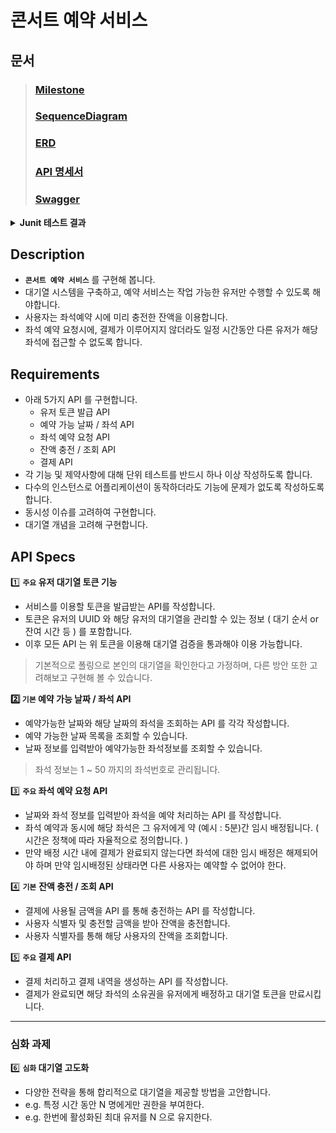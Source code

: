 # 콘서트 예약 서비스

## 문서
> ### [Milestone](https://github.com/users/iPhone-design/projects/2)
> ### [SequenceDiagram](https://sequencediagram.org/index.html?presentationMode=readOnly&shrinkToFit=true#initialData=C4S2BsFMAJA15wcQcB1L1AQY4X1GBQGD03oG1ACxcAcF6QHB7BIOukHge6QAGbAGOsBfR6QR5bBdDoF0NACccAAJgLQA+QDtDgEqHAOosAuaCXJVAKWOBamYziJw-jMAu44EqxwAnj0QKprgD3Hoy3oNGTt+o6cCK44Fem1ZIEa+NgyeiATocAUy9Ai0E4u6kIkMnKUNPTMbOxmKiTCapGk0bSMLBzBzmop1rKkgIMDgDsL0IAtM4A2C9AAFGKAAPOAIJOAN+0AlKFu4cRp0IAznYAzHYH9Q+b5QppF8rlYuASAMROAuIOoaNz8BdLQSyuJnd293ubJVpty3iH57gem-sMXrvuxLIA4Q-B2dYAvy4CDnR3HqU-QV4zcZLGTbMrQQBINdBAAM9gF6axJ1QAh40FAAw9gFQJjpLDZg5YQ6Hw3LItGYvboGToXboHE7e5hCJTfGwhHKOpZaCAF1XADgTv2INLkTMJTjZcW5HXGk22KOgGJmODw+EADTVctaWf7K3bjBlnUxHPkna7A1xXKbeW5BOnCZUyDXmZU0jWWk2AFPHAIaj0EAAb2ARwnhrdLUJyTtBSylHVKYARMYGHWpBqD5QJCOFtQjUb2oK2ePjzMRybQWMWNPBWaFjjDeb22pKxZDdUGvP5Vah2aTdb2k0djiAA)
> ### [ERD](https://dbdiagram.io/d/consert-seat-reservation-service-668d2bd19939893dae72bf91)
> ### [API 명세서](https://documenter.getpostman.com/view/15679108/2sA3dyhWDj)
> ### [Swagger](https://github.com/user-attachments/assets/8638c1ac-4adf-42d8-bbec-c9fd32b3057c)

<details>
<summary><b>Junit 테스트 결과</b></summary>

- 단위 테스트
    - TokenServiceTest
        - ![image](https://github.com/user-attachments/assets/649eaf38-7f5e-4a74-99e5-15765bcc58ec)
    - SeatOptionServiceTest
        - ![image](https://github.com/user-attachments/assets/d7a0ef8d-6d98-471f-9910-b4f0a19f9b65)
    - ReservationServiceTest
        - ![image](https://github.com/user-attachments/assets/d36052d0-e2fe-411f-914f-c6e7f987beba)
    - PaymentServiceTest
        - ![image](https://github.com/user-attachments/assets/c48a90ce-76b0-4298-8487-096ef2e77ede)
    - ConcertOptionServiceTest
        - ![image](https://github.com/user-attachments/assets/3bbf7ef4-7600-4da9-bbef-9c40b139199a)


- 통합 테스트
    - TokenFacadeTest
        - ![image](https://github.com/user-attachments/assets/b270458b-d592-496f-a42b-72871a18ffab)
    - ReservationFacadeTest
        - ![image](https://github.com/user-attachments/assets/48ae86f0-557e-4338-b606-5b3af844ec16)
    - PaymentFacadeTest
        - ![image](https://github.com/user-attachments/assets/ac883506-e18e-4c44-bfa6-da6a318bedfe)
    - CustomerFacadeTest
        - ![image](https://github.com/user-attachments/assets/8bee0e77-45ef-47de-8b82-3298634aa6dc)
    - ConcertFacadeTest
        - ![image](https://github.com/user-attachments/assets/98ce654e-d5c8-4b3e-bff5-f04dd4b4069c)
</details>


## Description

- **`콘서트 예약 서비스`** 를 구현해 봅니다.
- 대기열 시스템을 구축하고, 예약 서비스는 작업 가능한 유저만 수행할 수 있도록 해야합니다.
- 사용자는 좌석예약 시에 미리 충전한 잔액을 이용합니다.
- 좌석 예약 요청시에, 결제가 이루어지지 않더라도 일정 시간동안 다른 유저가 해당 좌석에 접근할 수 없도록 합니다.

## Requirements

- 아래 5가지 API 를 구현합니다.
    - 유저 토큰 발급 API
    - 예약 가능 날짜 / 좌석 API
    - 좌석 예약 요청 API
    - 잔액 충전 / 조회 API
    - 결제 API
- 각 기능 및 제약사항에 대해 단위 테스트를 반드시 하나 이상 작성하도록 합니다.
- 다수의 인스턴스로 어플리케이션이 동작하더라도 기능에 문제가 없도록 작성하도록 합니다.
- 동시성 이슈를 고려하여 구현합니다.
- 대기열 개념을 고려해 구현합니다.

## API Specs

1️⃣ **`주요` 유저 대기열 토큰 기능**

- 서비스를 이용할 토큰을 발급받는 API를 작성합니다.
- 토큰은 유저의 UUID 와 해당 유저의 대기열을 관리할 수 있는 정보 ( 대기 순서 or 잔여 시간 등 ) 를 포함합니다.
- 이후 모든 API 는 위 토큰을 이용해 대기열 검증을 통과해야 이용 가능합니다.

> 기본적으로 폴링으로 본인의 대기열을 확인한다고 가정하며, 다른 방안 또한 고려해보고 구현해 볼 수 있습니다.

**2️⃣ `기본` 예약 가능 날짜 / 좌석 API**

- 예약가능한 날짜와 해당 날짜의 좌석을 조회하는 API 를 각각 작성합니다.
- 예약 가능한 날짜 목록을 조회할 수 있습니다.
- 날짜 정보를 입력받아 예약가능한 좌석정보를 조회할 수 있습니다.

> 좌석 정보는 1 ~ 50 까지의 좌석번호로 관리됩니다.

3️⃣ **`주요` 좌석 예약 요청 API**

- 날짜와 좌석 정보를 입력받아 좌석을 예약 처리하는 API 를 작성합니다.
- 좌석 예약과 동시에 해당 좌석은 그 유저에게 약 (예시 : 5분)간 임시 배정됩니다. ( 시간은 정책에 따라 자율적으로 정의합니다. )
- 만약 배정 시간 내에 결제가 완료되지 않는다면 좌석에 대한 임시 배정은 해제되어야 하며 만약 임시배정된 상태라면 다른 사용자는 예약할 수 없어야 한다.

4️⃣ **`기본`**  **잔액 충전 / 조회 API**

- 결제에 사용될 금액을 API 를 통해 충전하는 API 를 작성합니다.
- 사용자 식별자 및 충전할 금액을 받아 잔액을 충전합니다.
- 사용자 식별자를 통해 해당 사용자의 잔액을 조회합니다.

5️⃣ **`주요` 결제 API**

- 결제 처리하고 결제 내역을 생성하는 API 를 작성합니다.
- 결제가 완료되면 해당 좌석의 소유권을 유저에게 배정하고 대기열 토큰을 만료시킵니다.

---

### 심화 과제

6️⃣ **`심화` 대기열 고도화**

- 다양한 전략을 통해 합리적으로 대기열을 제공할 방법을 고안합니다.
- e.g. 특정 시간 동안 N 명에게만 권한을 부여한다.
- e.g. 한번에 활성화된 최대 유저를 N 으로 유지한다.
